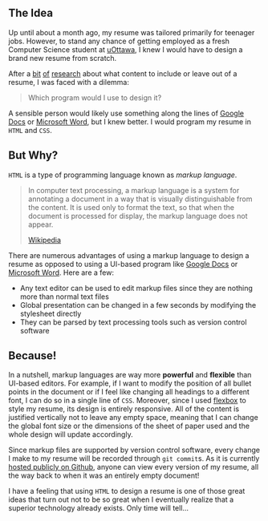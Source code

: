 ## The Idea

Up until about a month ago, my resume was tailored primarily for teenager jobs. However, to stand any chance of getting employed as a fresh Computer Science student at [uOttawa](https://www2.uottawa.ca/en), I knew I would have to design a brand new resume from scratch.

After a [bit](https://www.youtube.com/watch?v=r_Wf532f5X4) [of](https://www.youtube.com/watch?v=Tt08KmFfIYQ) [research](https://www.youtube.com/watch?v=BYUy1yvjHxE) about what content to include or leave out of a resume, I was faced with a dilemma:

> Which program would I use to design it?

A sensible person would likely use something along the lines of [Google Docs](https://www.google.ca/docs/about/) or [Microsoft Word](https://www.microsoft.com/en-us/microsoft-365/word), but I knew better. I would program my resume in `HTML` and `CSS`.

## But Why?

`HTML` is a type of programming language known as _markup language_.

> In computer text processing, a markup language is a system for annotating a document in a way that is visually distinguishable from the content. It is used only to format the text, so that when the document is processed for display, the markup language does not appear.
>
> [Wikipedia](https://en.wikipedia.org/wiki/Markup_language)

There are numerous advantages of using a markup language to design a resume as opposed to using a UI-based program like [Google Docs](https://www.google.ca/docs/about/) or [Microsoft Word](https://www.microsoft.com/en-us/microsoft-365/word). Here are a few:

- Any text editor can be used to edit markup files since they are nothing more than normal text files
- Global presentation can be changed in a few seconds by modifying the stylesheet directly
- They can be parsed by text processing tools such as version control software

[//]: # 'https://dev.to/practicalprogramming/advantages-of-document-markup-languages-vs-wysiwyg-editors-9f6'

## Because!

In a nutshell, markup languages are way more **powerful** and **flexible** than UI-based editors. For example, if I want to modify the position of all bullet points in the document or if I feel like changing all headings to a different font, I can do so in a single line of `CSS`. Moreover, since I used [flexbox](https://css-tricks.com/snippets/css/a-guide-to-flexbox/) to style my resume, its design is entirely responsive. All of the content is justified vertically not to leave any empty space, meaning that I can change the global font size or the dimensions of the sheet of paper used and the whole design will update accordingly.

Since markup files are supported by version control software, every change I make to my resume will be recorded through `git commit`s. As it is currently [hosted publicly on Github](https://github.com/Bricktech2000/Resume), anyone can view every version of my resume, all the way back to when it was an entirely empty document!

I have a feeling that using `HTML` to design a resume is one of those great ideas that turn out not to be so great when I eventually realize that a superior technology already exists. Only time will tell...
